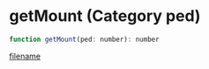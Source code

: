 # getMount (Category ped)

```js
function getMount(ped: number): number
```

[filename](getMount_m.md ':include')
